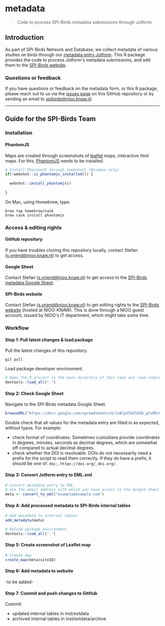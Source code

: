 # metadata

> Code to process SPI-Birds metadata submissions through Jotform

## Introduction

As part of SPI-Birds Network and Database, we collect metadata of various studies on birds through our [metadata entry Jotform](https://eu.jotform.com/form/230361997667066). This R package provides the code to process Jotform's metadata submissions, and add them to the [SPI-Birds website](https://spibirds.org).

### Questions or feedback

If you have questions or feedback on the metadata form, or this R package, please reach out to us via the [issues page](https://github.com/SPI-Birds/metadata/issues) on this GitHub repository or by sending an email to [spibirds\@nioo.knaw.nl](mailto:spibirds@nioo.knaw.nl).

------------------------------------------------------------------------

## Guide for the SPI-Birds Team

### Installation

#### PhantomJS

Maps are created through screenshots of [leaflet](https://leafletjs.com/) maps, interactive html maps. For this, [PhantomJS](https://phantomjs.org/) needs to be installed.

``` r
# Install PhantomJS through {webshot} (Windows only)
if(!webshot::is_phantomjs_installed()) {
  
  webshot::install_phantomjs()
  
}
```

On Mac, using Homebrew, type:

```         
brew tap homebrew/cask
brew cask install phantomjs
```

### Access & editing rights

#### GitHub repository

If you have troubles cloning this repository locally, contact Stefan ([s.vriend\@nioo.knaw.nl](mailto:s.vriend@nioo.knaw.nl)) to get access.

#### Google Sheet

Contact Stefan ([s.vriend\@nioo.knaw.nl](mailto:s.vriend@nioo.knaw.nl)) to get access to the [SPI-Birds metadata Google Sheet](https://docs.google.com/spreadsheets/d/1sNlpXSbZtGXD_gfvDRcGdUUmfepOVKOOfL6s4znBB20/).

#### SPI-Birds website

Contact Stefan ([s.vriend\@nioo.knaw.nl](mailto:s.vriend@nioo.knaw.nl)) to get editing rights to the [SPI-Birds website](https://spibirds.org) (hosted at NIOO-KNAW). This is done through a NIOO guest account, issued by NIOO's IT department, which might take some time.

### Workflow

#### Step 1: Pull latest changes & load package

Pull the latest changes of this repository.

```         
git pull
```

Load package developer environment.

``` r
# Open the R project in the main directory of this repo and load complete package
devtools::load_all(".")
```

#### Step 2: Check Google Sheet

Navigate to the SPI-Birds metadata Google Sheet.

``` r
browseURL("https://docs.google.com/spreadsheets/d/1sNlpXSbZtGXD_gfvDRcGdUUmfepOVKOOfL6s4znBB20/")
```

Double check that all values for the metadata entry are filled in as expected, without typos. For example:

-   check format of coordinates. Sometimes custodians provide coordinates in degrees, minutes, seconds as decimal degrees, which are somewhat off compared to actual decimal degrees.
-   check whether the DOI is resolvable. DOIs do not necessarily need a prefix for the script to read them correctly. If they do have a prefix, it should be one of: `doi:`, `https://doi.org/`, `doi.org/`.

#### Step 3: Convert Jotform entry to EML.xml

``` r
# Convert metadata entry to EML
# Use the email address with which you have access to the Google Sheet
meta <- convert_to_eml("example@example.com")
```

#### Step 4: Add processed metadata to SPI-Birds internal tables

``` r
# Add metadata to internal tables
add_metadata(meta)

# Reload package environment
devtools::load_all(".")
```

#### Step 5: Create screenshot of Leaflet map

``` r
# Create map
create_map(meta$siteID)
```

#### Step 6: Add metadata to website

-to be added-

#### Step 7: Commit and push changes to GitHub

Commit:

-   updated internal tables in inst/extdata
-   archived internal tables in inst/extdata/archive
